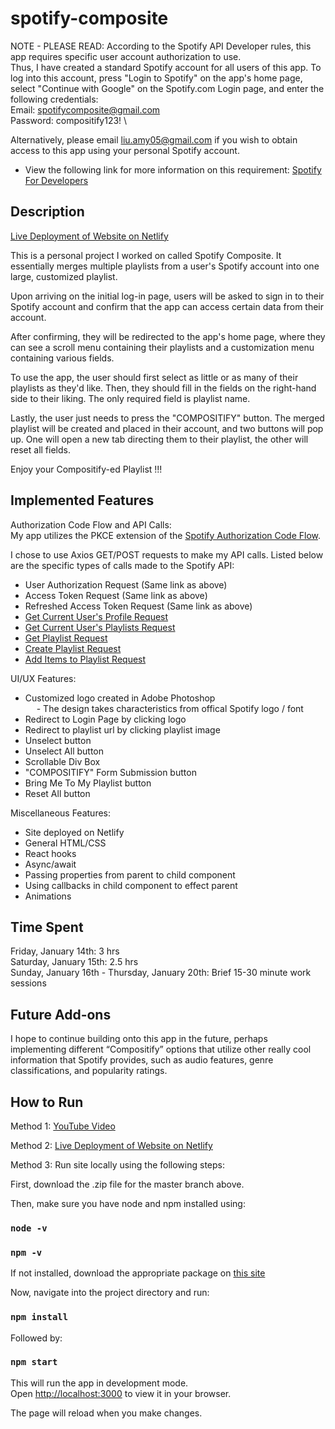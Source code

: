 # spotify-composite

NOTE - PLEASE READ: According to the Spotify API Developer rules, this app requires specific user account
authorization to use. \
Thus, I have created a standard Spotify account for all users of this app. To log into this account, press
"Login to Spotify" on the app's home page, select "Continue with Google" on the Spotify.com Login page, and
enter the following credentials: \
Email: spotifycomposite@gmail.com \
Password: compositify123! \

Alternatively, please email liu.amy05@gmail.com if you wish to obtain access to this app using your personal Spotify account.

- View the following link for more information on this requirement:
  [Spotify For Developers](https://developer.spotify.com/community/news/2021/05/27/improving-the-developer-and-user-experience-for-third-party-apps/)

## Description

[Live Deployment of Website on Netlify](https://condescending-leakey-e54614.netlify.app)

This is a personal project I worked on called Spotify Composite.
It essentially merges multiple playlists from a user's Spotify account into 
one large, customized playlist.

Upon arriving on the initial log-in page, users will be asked to sign in to their
Spotify account and confirm that the app can access certain data from their account.

After confirming, they will be redirected to the app's home page, where they can see
a scroll menu containing their playlists and a customization menu containing various fields.

To use the app, the user should first select as little or as many of their playlists 
as they'd like. Then, they should fill in the fields on the right-hand side to their liking.
The only required field is playlist name.

Lastly, the user just needs to press the "COMPOSITIFY" button. The merged playlist will
be created and placed in their account, and two buttons will pop up.
One will open a new tab directing them to their playlist, the other will reset all fields.

Enjoy your Compositify-ed Playlist !!!

## Implemented Features

Authorization Code Flow and API Calls:\
My app utilizes the PKCE extension of the [Spotify Authorization Code Flow](https://developer.spotify.com/documentation/general/guides/authorization/code-flow/).

I chose to use Axios GET/POST requests to make my API calls. 
Listed below are the specific types of calls made to the Spotify API:

- User Authorization Request (Same link as above)
- Access Token Request (Same link as above)
- Refreshed Access Token Request (Same link as above)
- [Get Current User's Profile Request](https://developer.spotify.com/documentation/web-api/reference/#/operations/get-current-users-profile)
- [Get Current User's Playlists Request](https://developer.spotify.com/documentation/web-api/reference/#/operations/get-a-list-of-current-users-playlists)
- [Get Playlist Request](https://developer.spotify.com/documentation/web-api/reference/#/operations/get-playlist)
- [Create Playlist Request](https://developer.spotify.com/documentation/web-api/reference/#/operations/create-playlist)
- [Add Items to Playlist Request](https://developer.spotify.com/documentation/web-api/reference/#/operations/add-tracks-to-playlist)

UI/UX Features:
- Customized logo created in Adobe Photoshop\
&emsp; - The design takes characteristics from offical Spotify logo / font
- Redirect to Login Page by clicking logo
- Redirect to playlist url by clicking playlist image
- Unselect button
- Unselect All button
- Scrollable Div Box
- "COMPOSITIFY" Form Submission button
- Bring Me To My Playlist button
- Reset All button

Miscellaneous Features:
- Site deployed on Netlify
- General HTML/CSS
- React hooks
- Async/await
- Passing properties from parent to child component
- Using callbacks in child component to effect parent
- Animations

## Time Spent

Friday, January 14th: 3 hrs \
Saturday, January 15th: 2.5 hrs \
Sunday, January 16th - Thursday, January 20th: Brief 15-30 minute work sessions

## Future Add-ons

I hope to continue building onto this app in the future, perhaps implementing different “Compositify” options that utilize other really cool information that Spotify provides, such as audio features, genre classifications, and popularity ratings.

## How to Run

Method 1: [YouTube Video](https://www.youtube.com/watch?v=6VYXeNswZCE)

Method 2: [Live Deployment of Website on Netlify](https://condescending-leakey-e54614.netlify.app)

Method 3: Run site locally using the following steps:

First, download the .zip file for the master branch above.

Then, make sure you have node and npm installed using:

### `node -v`
### `npm -v`

If not installed, download the appropriate package on [this site](https://nodejs.org/en/download/)

Now, navigate into the project directory and run:

### `npm install`

Followed by:

### `npm start`

This will run the app in development mode.\
Open [http://localhost:3000](http://localhost:3000) to view it in your browser.

The page will reload when you make changes.